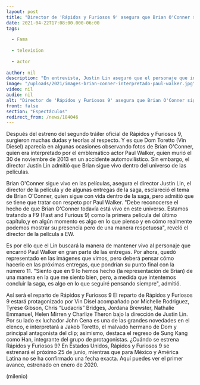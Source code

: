 ```yaml
---
layout: post
title: "Director de 'Rápidos y Furiosos 9' asegura que Brian O'Conner sigue vivo en la franquicia"
date: 2021-04-22T17:08:00.000-06:00
tags:
  
  - Fama
  
  - television
  
  - actor
  
author: nil
description: "En entrevista, Justin Lin aseguró que el personaje que interpretó Paul Walker, Brian O'Conner, sigue con vida dentro del universo de las películas protagonizadas por Vin Diesel. "
image: "/uploads/2021/images-brian-conner-interpretado-paul-walker.jpg"
video: nil
audio: nil
alt: "Director de 'Rápidos y Furiosos 9' asegura que Brian O'Conner sigue vivo en la franquicia"
front: false
section: "Espectáculos"
redirect_from: /news/184046
---
```


Después del estreno del segundo tráiler oficial de Rápidos y Furiosos 9, surgieron muchas dudas y teorías al respecto. Y es que Dom Toretto (Vin Diesel) aparecía en algunas ocasiones observando fotos de Brian O'Conner, quien era interpretado por el emblemático actor Paul Walker, quien murió el 30 de noviembre de 2013 en un accidente automovilístico. Sin embargo, el director Justin Lin admitió que Brian sigue vivo dentro del universo de las películas. 

Brian O'Conner sigue vivo en las películas, asegura el director Justin Lin, el director de la película y de algunas entregas de la saga, esclareció el tema de Brian O'Conner, quien sigue con vida dentro de la saga, pero admitió que se tiene que tratar con respeto por Paul Walker. "Debe reconocerse el hecho de que Brian O'Conner todavía está vivo en este universo. Estamos tratando a F9 (Fast and Furious 9) como la primera película del último capítulo,y en algún momento es algo en lo que pienso y en cómo realmente podemos mostrar su presencia pero de una manera respetuosa", reveló el director de la película a EW.

Es por ello que el Lin buscará la manera de mantener vivo al personaje que encarnó Paul Walker en gran parte de las entregas. Por ahora, quedó representado en las imágenes que vimos, pero deberá pensar cómo hacerlo en las próximas entregas, que pondrían su punto final con la número 11. "Siento que en 9 lo hemos hecho (la representación de Brian) de una manera en la que me siento bien, pero, a medida que intentemos concluir la saga, es algo en lo que seguiré pensando siempre", admitió.

Así será el reparto de Rápidos y Furiosos 9 El reparto de Rápidos y Furiosos 9 estará protagonizado por Vin Disel acompañado por Michelle Rodriguez, Tyrese Gibson, Chris “Ludacris” Bridges, Jordana Brewster, Nathalie Emmanuel, Helen Mirren y Charlize Theron bajo la dirección de Justin Lin.  Por su lado ex luchador John Cena es una de las grandes novedades en el elenco, e interpretará a Jakob Toretto, el malvado hermano de Dom y principal antagonista del clip; asimismo, destaca el regreso de Sung Kang como Han, integrante del grupo de protagonistas. 
¿Cuándo se estrena Rápidos y Furiosos 9? En Estados Unidos, Rápidos y Furiosos 9 se estrenará el próximo 25 de junio, mientras que para México y América Latina no se ha confirmado una fecha exacta. Aquí puedes ver el primer avance, estrenado en enero de 2020. 

(milenio)